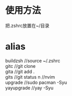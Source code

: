 # 使用方法

把.zshrc放置在~/目录

# alias

buildzsh //source ~/.zshrc  
gitc //git clone  
gita //git add .  
gits //git status 
n //nvim  
upgrade //sudo pacman -Syu  
yayupgrade //yay -Syu  

